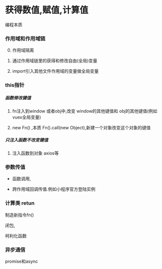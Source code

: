 
# 获得数值,赋值,计算值

编程本质

### 作用域和作用域链

 0. 作用域隔离

 1. 通过作用域链里的获得和修改自由(全局)变量

 2. import引入其他文件作用域的变量做全局变量


### this指针

##### 函数修改键值

1. fn注入到window 或者obj中,改变 window的其他键值和 obj的其他键值(例如vuex全局变量)

1. new Fn() ,本质 Fn().call(new Object),新建一个对象改变这个对象的键值

##### 只注入函数不改变键值

1. 注入函数到对象  axios等

###  参数传值

* 函数调用,

* 跨作用域回调传值.例如小程序官方登陆实例




### 计算类 retun


制造新指令fn() 

闭包,

柯利化函数


### 异步通信

 promise和async













